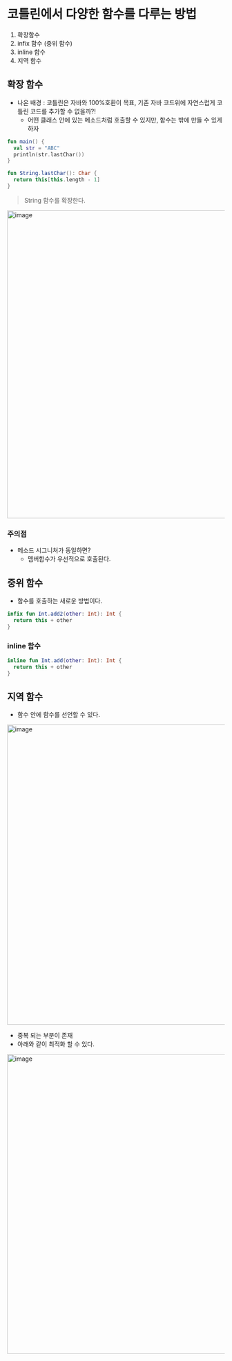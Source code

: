 # 코틀린에서 다양한 함수를 다루는 방법

1. 확장함수
2. infix 함수 (중위 함수)
3. inline 함수
4. 지역 함수


## 확장 함수

+ 나온 배경 : 코틀린은 자바와 100%호환이 목표, 기존 자바 코드위에 자연스럽게 코틀린 코드를 추가할 수 없을까?!
  - 어떤 클래스 안에 있는 메소드처럼 호출할 수 있지만, 함수는 밖에 만들 수 있게 하자

```kotlin
fun main() {
  val str = "ABC"
  println(str.lastChar())
}

fun String.lastChar(): Char {
  return this[this.length - 1]
}
```

> String 함수를 확장한다.

<img width="712" alt="image" src="https://user-images.githubusercontent.com/49984996/212535092-b58191cb-0ff6-4a85-a7ad-257559e449c8.png">

### 주의점
+ 메소드 시그니처가 동일하면?
  - 멤버함수가 우선적으로 호출된다.

## 중위 함수
+ 함수를 호출하는 새로운 방법이다.

```kotlin
infix fun Int.add2(other: Int): Int {
  return this + other
}
```

### inline 함수

```kotlin
inline fun Int.add(other: Int): Int {
  return this + other
}
```

## 지역 함수
+ 함수 안에 함수를 선언할 수 있다.

<img width="694" alt="image" src="https://user-images.githubusercontent.com/49984996/212535519-3cf3b31d-f3c7-47ca-bdc1-f5453267c0aa.png">

+ 중복 되는 부분이 존재
+ 아래와 같이 최적화 할 수 있다.

<img width="693" alt="image" src="https://user-images.githubusercontent.com/49984996/212535568-edac235a-137c-4853-ba18-8aa2954feb7e.png">


